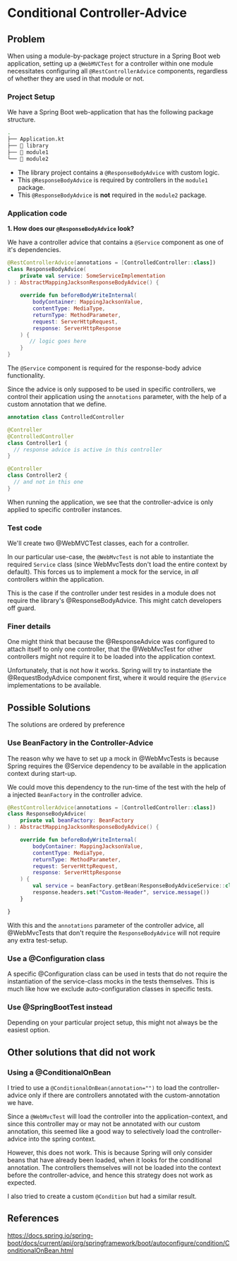# Conditional Controller-Advice

## Problem
When using a module-by-package project structure in a Spring Boot web application, setting up a `@WebMVCTest` for a controller within one module necessitates configuring all `@RestControllerAdvice` components, regardless of whether they are used in that module or not.

### Project Setup
We have a Spring Boot web-application that has the following package structure.

```sh
.
├── Application.kt
├── 📁 library
├── 📁 module1
└── 📁 module2
```

- The library project contains a `@ResponseBodyAdvice` with custom logic.
- This `@ResponseBodyAdvice` is required by controllers in the `module1` package.
- This `@ResponseBodyAdvice` is **not** required in the `module2` package.

### Application code
**1. How does our `@ResponseBodyAdvice` look?**

We have a controller advice that contains a `@Service` component as one of it's dependencies.

```kotlin
@RestControllerAdvice(annotations = [ControlledController::class])
class ResponseBodyAdvice(
    private val service: SomeServiceImplementation
) : AbstractMappingJacksonResponseBodyAdvice() {
    
    override fun beforeBodyWriteInternal(
        bodyContainer: MappingJacksonValue,
        contentType: MediaType,
        returnType: MethodParameter,
        request: ServerHttpRequest,
        response: ServerHttpResponse
    ) {
       // logic goes here
    }
}
```

The `@Service` component is required for the response-body advice functionality.

Since the advice is only supposed to be used in specific controllers, we control their application using the `annotations` parameter, with the help of a custom annotation that we define.

```kotlin
annotation class ControlledController
```

```kotlin
@Controller
@ControlledController
class Controller1 {
  // response advice is active in this controller
}

@Controller
class Controller2 { 
  // and not in this one  
}
```

When running the application, we see that the controller-advice is only applied to specific controller instances.

### Test code
We'll create two @WebMVCTest classes, each for a controller.

In our particular use-case, the `@WebMvcTest` is not able to instantiate the required `Service` class (since WebMvcTests don't load the entire context by default). This forces us to implement a mock for the service, in *all* controllers within the application.

This is the case if the controller under test resides in a module does not require the library's @ResponseBodyAdvice. This might catch developers off guard.

### Finer details
One might think that because the @ResponseAdvice was configured to attach itself to only one controller, that the @WebMvcTest for other controllers might not require it to be loaded into the application context.

Unfortunately, that is not how it works. Spring will try to instantiate the @RequestBodyAdvice component first, where it would require the `@Service` implementations to be available.

## Possible Solutions

The solutions are ordered by preference

### Use BeanFactory in the Controller-Advice
The reason why we have to set up a mock in @WebMvcTests is because Spring requires the @Service dependency to be available in the application context during start-up.

We could move this dependency to the run-time of the test with the help of a injected `BeanFactory` in the controller advice.

```kotlin
@RestControllerAdvice(annotations = [ControlledController::class])
class ResponseBodyAdvice(
    private val beanFactory: BeanFactory
) : AbstractMappingJacksonResponseBodyAdvice() {

    override fun beforeBodyWriteInternal(
        bodyContainer: MappingJacksonValue,
        contentType: MediaType,
        returnType: MethodParameter,
        request: ServerHttpRequest,
        response: ServerHttpResponse
    ) {
        val service = beanFactory.getBean(ResponseBodyAdviceService::class.java)
        response.headers.set("Custom-Header", service.message())
    }

}
```
With this and the `annotations` parameter of the controller advice, all @WebMvcTests that don't require the `ResponseBodyAdvice` will not require any extra test-setup.

### Use a @Configuration class
A specific @Configuration class can be used in tests that do not require the instantiation of the service-class mocks in the tests themselves. This is much like how we exclude auto-configuration classes in specific tests.

### Use @SpringBootTest instead
Depending on your particular project setup, this might not always be the easiest option.

## Other solutions that did not work

### Using a @ConditionalOnBean
I tried to use a `@ConditionalOnBean(annotation="")` to load the controller-advice only if there are controllers annotated with the custom-annotation we have.

Since a `@WebMvcTest` will load the controller into the application-context, and since this controller may or may not be annotated with our custom annotation, this seemed like a good way to selectively load the controller-advice into the spring context.

However, this does not work. This is because Spring will only consider beans that have already been loaded, when it looks for the conditional annotation. The controllers themselves will not be loaded into the context before the controller-advice, and hence this strategy does not work as expected.

I also tried to create a custom `@Condition` but had a similar result.

## References
https://docs.spring.io/spring-boot/docs/current/api/org/springframework/boot/autoconfigure/condition/ConditionalOnBean.html

